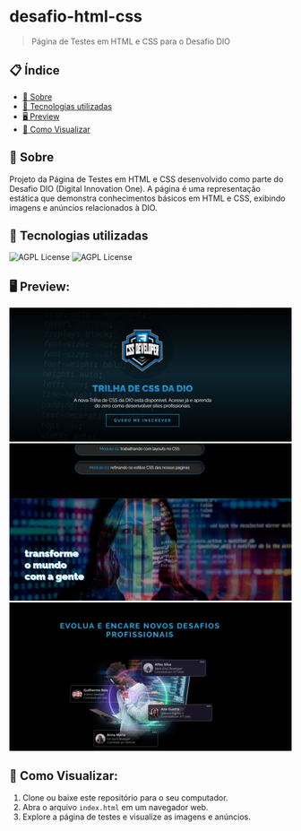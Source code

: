 # desafio-html-css

> Página de Testes em HTML e CSS para o Desafio DIO

## 📋 Índice

- [📖 Sobre](#-Sobre)
- [🚀 Tecnologias utilizadas](#-Tecnologias-utilizadas)
- [🖥 Preview](#-Preview)
- [📌 Como Visualizar](#-Como-Visualizar)

## 📖 Sobre

Projeto da Página de Testes em HTML e CSS desenvolvido como parte do Desafio DIO (Digital Innovation One). A página é uma representação estática que demonstra conhecimentos básicos em HTML e CSS, exibindo imagens e anúncios relacionados à DIO.

## 🚀 Tecnologias utilizadas

![AGPL License](https://img.shields.io/badge/HTML5-E34F26?style=for-the-badge&logo=html5&logoColor=white)
![AGPL License](https://img.shields.io/badge/CSS3-1572B6?style=for-the-badge&logo=css3&logoColor=white)

## 🖥 Preview:

<p align="center">
  <img src="https://github.com/Pidiotto/desafio_html_css/blob/main/screenshot1.png" title="screenshot" alt="screenshot da página">
  <img src="https://github.com/Pidiotto/desafio_html_css/blob/main/screenshot2.png" title="screenshot" alt="screenshot da página">
  <img src="https://github.com/Pidiotto/desafio_html_css/blob/main/screenshot3.png" title="screenshot" alt="screenshot da página">
</p>

## 📌 Como Visualizar:

1. Clone ou baixe este repositório para o seu computador.
2. Abra o arquivo `index.html` em um navegador web.
3. Explore a página de testes e visualize as imagens e anúncios.
